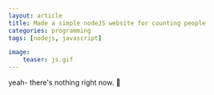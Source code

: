 ```yaml
---
layout: article
title: Made a simple nodeJS website for counting people
categories: programming
tags: [nodejs, javascript]

image:
    teaser: js.gif
---
```


yeah- there's nothing right now. 🖖
